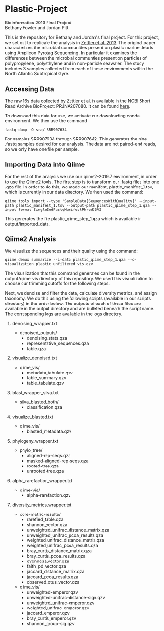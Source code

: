 # Plastic-Project  
Bioinformatics 2019 Final Project   
Bethany Fowler and Jordan Pitt

This is the repository for Bethany and Jordan's final project. For this project, we set out to replicate the analysis in [Zettler et al. 2013](https://pubs.acs.org/doi/full/10.1021/es401288x). The original paper 
characterizes the microbial communities present on plastic marine debris using Amplicon Pyrotag Sequencing. In particular it examines the differences between the microbial communties present on particles of polypropylene, polyethylene and in non-particle seawater. 
The study includes 3 samples collected from each of these environments within the North Atlantic Subtropical Gyre. 


## Accessing Data

The raw 16s data collected by Zettler et al. is available in the NCBI Short Read Archive BioProject: PRJNA207080. It can be found [here](https://www.ncbi.nlm.nih.gov/sra). 

To download this data for use, we activate our downloading conda environment. 
We then use the command 
```
fastq-dump -O sra/ SRR907634
```
For samples SRR907634 through SRR907642. This generates the nine .fastq samples desired for our analysis. 
The data are not paired-end reads, so we only have one file per sample. 

## Importing Data into Qiime

For the rest of the analysis we use our qiime2-2019.7 environment, in order to use the Qiime2 tools. 
The first step is to transform our .fastq files into one .qza file. In order to do this, we made our manifest, plastic_manifest_1.tsv, which is currently in our data directory. We then used the command: 
```
qiime tools import --type 'SampleData[SequencesWithQuality]' --input-path plastic_manifest_1.tsv --output-path plastic_qiime_step_1.qza --input-format SingleEndFastqManifestPhred33V2
```
This generates the file plastic_qiime_step_1.qza which is available in output/imported_data.


## Qiime2 Analysis

We visualize the sequences and their quality using the command: 
```
qiime demux summarize --i-data plastic_qiime_step_1.qza --o-visualization plastic_unfiltered_vis.qzv
```

The visualization that this command generates can be found in the output/qiime_vis directory of this repository. 
We used this visualization to choose our trimming cutoffs for the following steps. 

Next, we denoise and filter the data, calculate diversity metrics, and assign taxonomy. We do this using the following scripts (available in our scripts directory) in the order below. 
The outputs of each of these files are available in the output directory and are bulleted beneath the script name. The corresponding logs are available in the logs directory.  

1. denoising_wrapper.txt
	* denoised_outputs/
		* denoising_stats.qza
		* representative_sequences.qza
		* table.qza

2. visualize_denoised.txt
	* qiime_vis/
		* metadata_tabulate.qzv
		* table_summary.qzv
		* table_tabulate.qzv 

3. blast_wrapper_silva.txt
	* silva_blasted_both/
		* classification.qza

4. visualize_blasted.txt
	* qiime_vis/
		* blasted_metadata.qzv
		
5. phylogeny_wrapper.txt
	* phylo_tree/
		* aligned-rep-seqs.qza
		* masked-aligned-rep-seqs.qza
		* rooted-tree.qza
		* unrooted-tree.qza

6. alpha_rarefaction_wrapper.txt
	* qiime-vis/
		* alpha-rarefaction.qzv

7. diversity_metrics_wrapper.txt 
	* core-metric-results/
		* rarefied_table.qza
		* shannon_vector.qza
		* unweighted_unifrac_distance_matrix.qza
 		* unweighted_unifrac_pcoa_results.qza
 		* weighted_unifrac_distance_matrix.qza
 		* weighted_unifrac_pcoa_results.qza
		* bray_curtis_distance_matrix.qza
		* bray_curtis_pcoa_results.qza
		* evenness_vector.qza
		* faith_pd_vector.qza
		* jaccard_distance_matrix.qza
		* jaccard_pcoa_results.qza
		* observed_otus_vector.qza
	* qiime_vis/
		* unweighted-emperor.qzv
		* unweighted-unifrac-distance-sign.qzv
		* unweighted_unifrac-emperor.qzv
		* weighted_unifrac-emperor.qzv
		* jaccard_emperor.qzv
		* bray_curtis_emperor.qzv
		* shannon_group-sig.qzv

	
